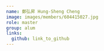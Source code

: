 ```yaml
---
name: 鄭弘昇 Hung-Sheng Cheng 
image: images/members/604415027.jpg 
role: master
group: alum
links:
  github: link_to_github 
---
```

